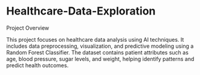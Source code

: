# Healthcare-Data-Exploration
Project Overview

This project focuses on healthcare data analysis using AI techniques. It includes data preprocessing, visualization, and predictive modeling using a Random Forest Classifier. The dataset contains patient attributes such as age, blood pressure, sugar levels, and weight, helping identify patterns and predict health outcomes.
